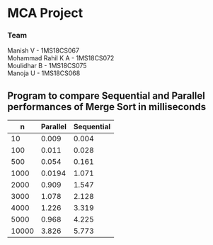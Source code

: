<h1><strong>MCA Project  <br /></strong></h1>

### Team
Manish V     - 1MS18CS067 <br />
Mohammad Rahil K A        - 1MS18CS072<br />
Moulidhar B   - 1MS18CS075<br />
Manoja U  - 1MS18CS068<br />

## Program to compare Sequential and Parallel performances of Merge Sort in milliseconds <br />

| n | Parallel | Sequential |
| ---- | ----- | ----- |
| 10 | 0.009 | 0.004 |
| 100 | 0.011 | 0.028 |
| 500 | 0.054 | 0.161 |
| 1000 | 0.0194 | 1.071 |
| 2000 | 0.909 | 1.547 |
| 3000 | 1.078 | 2.128 |
| 4000 | 1.226 | 3.319 |
| 5000 | 0.968 | 4.225 |
| 10000 | 3.826 | 5.773 |
